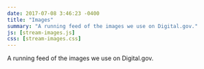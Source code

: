 ```yaml
---
date: 2017-07-08 3:46:23 -0400
title: "Images"
summary: "A running feed of the images we use on Digital.gov."
js: [stream-images.js]
css: [stream-images.css]
---
```


A running feed of the images we use on Digital.gov.
